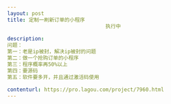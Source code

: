 ```yaml
---                
layout: post       
title: 定制一刷新订单的小程序
                                执行中
           
description: 
问题： 
第一：老是ip被封，解决ip被封的问题
第二：做一个抢购订单的小程序 
第三：程序概率再50%以上 
第四：要源码 
第五：软件要多开，并且通过激活码使用
     
contenturl: https://pro.lagou.com/project/7960.html      
---                 
```

